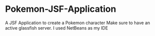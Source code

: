 # Pokemon-JSF-Application
A JSF Application to create a Pokemon character
Make sure to have an active glassfish server.
I used NetBeans as my IDE
